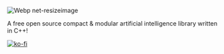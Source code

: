 ![Webp net-resizeimage](https://user-images.githubusercontent.com/49985341/125219715-46279080-e293-11eb-92c4-523fb7135ba4.png)

A free open source compact & modular artificial intelligence library written in C++!



[![ko-fi](https://ko-fi.com/img/githubbutton_sm.svg)](https://ko-fi.com/W7W23Q8TJ)
